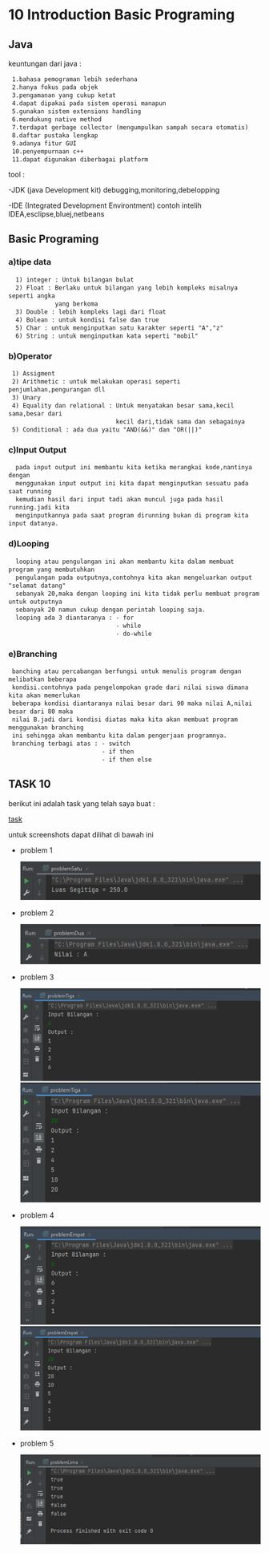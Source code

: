 # 10 Introduction Basic Programing

## Java

keuntungan dari java :

     1.bahasa pemograman lebih sederhana
     2.hanya fokus pada objek
     3.pengamanan yang cukup ketat
     4.dapat dipakai pada sistem operasi manapun
     5.gunakan sistem extensions handling 
     6.mendukung native method
     7.terdapat gerbage collector (mengumpulkan sampah secara otomatis)
     8.daftar pustaka lengkap
     9.adanya fitur GUI
     10.penyempurnaan c++
     11.dapat digunakan diberbagai platform

 tool : 

 -JDK (java Development kit)
 debugging,monitoring,debelopping

 -IDE (Integrated Development Environtment)
 contoh intelih IDEA,esclipse,bluej,netbeans

## Basic Programing

### a)tipe data

      1) integer : Untuk bilangan bulat
      2) Float : Berlaku untuk bilangan yang lebih kompleks misalnya seperti angka 
                 yang berkoma
      3) Double : lebih kompleks lagi dari float
      4) Bolean : untuk kondisi false dan true
      5) Char : untuk menginputkan satu karakter seperti "A","z"
      6) String : untuk menginputkan kata seperti "mobil"

### b)Operator
    
     1) Assigment 
     2) Arithmetic : untuk melakukan operasi seperti penjumlahan,pengurangan dll
     3) Unary 
     4) Equality dan relational : Untuk menyatakan besar sama,kecil sama,besar dari
                                  kecil dari,tidak sama dan sebagainya
     5) Conditional : ada dua yaitu "AND(&&)" dan "OR(||)"

### c)Input Output

      pada input output ini membantu kita ketika merangkai kode,nantinya dengan 
      menggunakan input output ini kita dapat menginputkan sesuatu pada saat running
      kemudian hasil dari input tadi akan muncul juga pada hasil running.jadi kita
      menginputkannya pada saat program dirunning bukan di program kita input datanya.

### d)Looping

      looping atau pengulangan ini akan membantu kita dalam membuat program yang membutuhkan
      pengulangan pada outputnya,contohnya kita akan mengeluarkan output "selamat datang" 
      sebanyak 20,maka dengan looping ini kita tidak perlu membuat program untuk outputnya
      sebanyak 20 namun cukup dengan perintah looping saja.
      looping ada 3 diantaranya : - for
                                  - while
                                  - do-while

### e)Branching

     banching atau percabangan berfungsi untuk menulis program dengan melibatkan beberapa 
     kondisi.contohnya pada pengelompokan grade dari nilai siswa dimana kita akan memerlukan
     beberapa kondisi diantaranya nilai besar dari 90 maka nilai A,nilai besar dari 80 maka 
     nilai B.jadi dari kondisi diatas maka kita akan membuat program menggunakan branching 
     ini sehingga akan membantu kita dalam pengerjaan programnya.
     branching terbagi atas : - switch 
                              - if then
                              - if then else
    

## TASK 10

berikut ini adalah task yang telah saya buat :

[task](./praktikum/task.md)

untuk screenshots dapat dilihat di bawah ini

- problem 1

  ![problem1](./screenshots/problem1.png)

- problem 2

  ![problem2](./screenshots/problem2.png)

- problem 3

  ![problem3.1](./screenshots/problem3.1.png)
  ![problem3.2](./screenshots/problem3.2.png)

- problem 4

  ![problem4.1](./screenshots/problem4.1.png)
  ![problem4.2](./screenshots/problem4.2.png)

- problem 5

  ![problem5](./screenshots/problem5.png)

